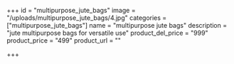 +++
id = "multipurpose_jute_bags"
image = "/uploads/multipurpose_jute_bags/4.jpg"
categories = ["multipurpose_jute_bags"]
name = "multipurpose jute bags"
description = "jute multipurpose bags for versatile use"
product_del_price = "999"
product_price = "499"
product_url = ""

+++